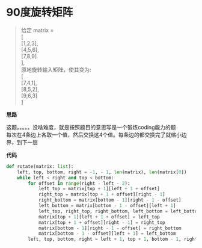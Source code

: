 # 90度旋转矩阵
> 给定 matrix =   
[  
  [1,2,3],  
  [4,5,6],  
  [7,8,9]  
],  
原地旋转输入矩阵，使其变为:  
[  
  [7,4,1],  
  [8,5,2],  
  [9,6,3]  
]  


**思路**

这题。。。。。没啥难度，就是按照题目的意思写是一个锻炼coding能力的题   
每次在4条边上各取一个值，然后交换这4个值。每条边的都交换完了就缩小边界，到下一层

**代码**

```python
def rotate(matrix: list):
    left, top, bottom, right = -1, - 1, len(matrix), len(matrix[0])
    while left < right and top < bottom:
        for offset in range(right - left - 2):
            left_top = matrix[top + 1][left + 1 + offset]
            right_top = matrix[top + 1 + offset][right - 1]
            right_bottom = matrix[bottom - 1][right - 1 - offset]
            left_bottom = matrix[bottom - 1 - offset][left + 1]
            left_top, right_top, right_bottom, left_bottom = left_bottom, left_top, right_top, right_bottom
            matrix[top + 1][left + 1 + offset] = left_top
            matrix[top + 1 + offset][right - 1] = right_top
            matrix[bottom - 1][right - 1 - offset] = right_bottom
            matrix[bottom - 1 - offset][left + 1] = left_bottom
        left, top, bottom, right = left + 1, top + 1, bottom - 1, right - 1
```